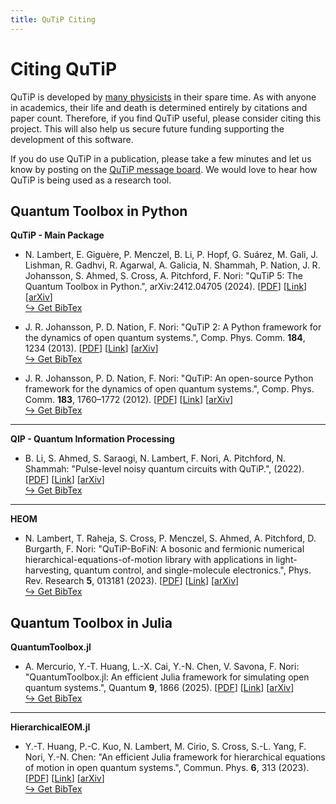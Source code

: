 ```yaml
---
title: QuTiP Citing
---
```


# Citing QuTiP

QuTiP is developed by [many physicists](devs.html) in their spare time.
As with anyone in academics,
their life and death is determined entirely by citations and paper count.
Therefore, if you find QuTiP useful, please consider citing this project.
This will also help us secure future funding supporting the development of this
software.

If you do use QuTiP in a publication, please take a few minutes and let us know
by posting on the [QuTiP message board](https://groups.google.com/group/qutip).
We would love to hear how QuTiP is being used as a research tool.

## Quantum Toolbox in Python

**QuTiP - Main Package**

* N. Lambert, E. Giguère, P. Menczel, B. Li, P. Hopf, G. Suárez, M. Gali, J. Lishman, R. Gadhvi, R. Agarwal, A. Galicia, N. Shammah, P. Nation, J. R. Johansson, S. Ahmed, S. Cross, A. Pitchford, F. Nori: "QuTiP 5: The Quantum Toolbox in Python.", arXiv:2412.04705 (2024).
[[PDF](https://arxiv.org/pdf/2412.04705)]
[[Link](https://doi.org/10.48550/arXiv.2412.04705)]
[[arXiv](https://arxiv.org/abs/2412.04705)]
<br><a href="/assets/qutip5-bibtex.txt" target="_blank">&#8618; Get BibTex</a>

* J. R. Johansson, P. D. Nation, F. Nori: "QuTiP 2: A Python framework for the dynamics of open quantum systems.", Comp. Phys. Comm. **184**, 1234 (2013).
[[PDF](https://dml.riken.jp/images/pub/nori/pdf/CPC-184-1234-2013.pdf)]
[[Link](https://dx.doi.org/10.1016/j.cpc.2012.11.019)]
[[arXiv](http://arxiv.org/abs/1211.6518)]
<br><a href="/assets/qutip2-bibtex.txt" target="_blank">&#8618; Get BibTex</a>

* J. R. Johansson, P. D. Nation, F. Nori: "QuTiP: An open-source Python framework for the dynamics of open quantum systems.", Comp. Phys. Comm. **183**, 1760–1772 (2012).
[[PDF](https://dml.riken.jp/images/pub/nori/pdf/CPC-2012.pdf)]
[[Link](https://dx.doi.org/10.1016/j.cpc.2012.02.021)]
[[arXiv](https://arxiv.org/abs/2105.09902)]
<br><a href="/assets/qutip1-bibtex.txt" target="_blank">&#8618; Get BibTex</a>

---

**QIP - Quantum Information Processing**

* B. Li, S. Ahmed, S. Saraogi, N. Lambert, F. Nori, A. Pitchford, N. Shammah: "Pulse-level noisy quantum circuits with QuTiP.", (2022).
[[PDF](https://dml.riken.jp/wp-content/uploads/Quantum_6_630_24_Jan_2022.pdf)]
[[Link](https://doi.org/10.22331/q-2022-01-24-630)]
[[arXiv](https://arxiv.org/abs/2105.09902)]
<br><a href="/assets/qutip-qip-bibtex.txt" target="_blank">&#8618; Get BibTex</a>

---

**HEOM**

* N. Lambert, T. Raheja, S. Cross, P. Menczel, S. Ahmed, A. Pitchford, D. Burgarth, F. Nori: "QuTiP-BoFiN: A bosonic and fermionic numerical hierarchical-equations-of-motion library with applications in light-harvesting, quantum control, and single-molecule electronics.", Phys. Rev. Research **5**, 013181 (2023).
[[PDF](https://dml.riken.jp/wp-content/uploads/PhysRevResearch_5_013181_15_Mar_2023.pdf)]
[[Link](https://doi.org/10.1103/PhysRevResearch.5.013181)]
[[arXiv](https://arxiv.org/abs/2010.10806)]
<br><a href="/assets/qutip-bofin-bibtex.txt" target="_blank">&#8618; Get BibTex</a>

## Quantum Toolbox in Julia

**QuantumToolbox.jl**

* A. Mercurio, Y.-T. Huang, L.-X. Cai, Y.-N. Chen, V. Savona, F. Nori: "QuantumToolbox.jl: An efficient Julia framework for simulating open quantum systems.", Quantum **9**, 1866 (2025).
[[PDF](https://quantum-journal.org/papers/q-2025-09-29-1866/pdf/)]
[[Link](https://doi.org/10.22331/q-2025-09-29-1866)]
[[arXiv](https://arxiv.org/abs/2504.21440)]
<br><a href="/assets/qutij-bibtex.txt" target="_blank">&#8618; Get BibTex</a>

---

**HierarchicalEOM.jl**

* Y.-T. Huang, P.-C. Kuo, N. Lambert, M. Cirio, S. Cross, S.-L. Yang, F. Nori, Y.-N. Chen: "An efficient Julia framework for hierarchical equations of motion in open quantum systems.", Commun. Phys. **6**, 313 (2023).
[[PDF](https://rdcu.be/dqJ0g)]
[[Link](https://doi.org/10.1038/s42005-023-01427-2)]
[[arXiv](https://arxiv.org/abs/2306.07522)]
<br><a href="/assets/qutij-heom-bibtex.txt" target="_blank">&#8618; Get BibTex</a>

